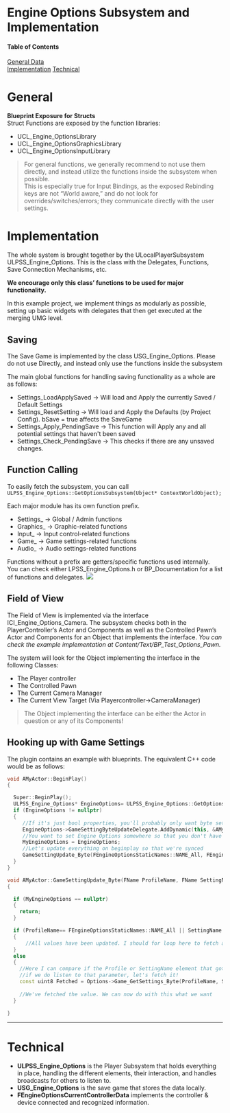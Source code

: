 # Engine Options Subsystem and Implementation

#### Table of Contents  

[General Data](#General)  
[Implementation](#Implementation)
[Technical](#Technical)

# General  

**Blueprint Exposure for Structs**  
Struct Functions are exposed by the function libraries:
- UCL_Engine_OptionsLibrary
- UCL_Engine_OptionsGraphicsLibrary
- UCL_Engine_OptionsInputLibrary  

> For general functions, we generally recommend to not use them directly, and instead utilize the functions inside the subsystem when possible.    
    This is especially true for Input Bindings, as the exposed Rebinding keys are not “World aware,” and do not look for overrides/switches/errors; they communicate directly with the user settings. 

# Implementation 

The whole system is brought together by the ULocalPlayerSubsystem ULPSS_Engine_Options. This is the class with the Delegates, Functions, Save Connection Mechanisms, etc. 

**We encourage only this class’ functions to be used for major functionality.**

In this example project, we implement things as modularly as possible, setting up basic widgets with delegates that then get executed at the merging UMG level. 

## Saving
The Save Game is implemented by the class USG_Engine_Options. Please do not use Directly, and instead only use the functions inside the subsystem

The main global functions for handling saving functionality as a whole are as follows:
- Settings_LoadApplySaved -> Will load and Apply the currently Saved / Default Settings
- Settings_ResetSetting -> Will load and Apply the Defaults (by Project Config). bSave = true affects the SaveGame
- Settings_Apply_PendingSave -> This function will Apply any and all potential settings that haven't been saved
- Settings_Check_PendingSave -> This checks if there are any unsaved changes.

## Function Calling  

To easily fetch the subsystem, you can call `ULPSS_Engine_Options::GetOptionsSubsystem(Ubject* ContextWorldObject);` 

Each major module has its own function prefix. 

- Settings_ -> Global / Admin functions
- Graphics_ -> Graphic-related functions
- Input_    -> Input control-related functions
- Game_     -> Game settings-related functions
- Audio_    -> Audio settings-related functions

Functions without a prefix are getters/specific functions used internally.   
You can check either LPSS_Engine_Options.h or BP_Documentation for a list of functions and delegates.
![](https://user-images.githubusercontent.com/28312571/147325436-f71e257e-237a-4dce-acdf-d33de5c2e940.png)

## Field of View

The Field of View is implemented via the interface ICI_Engine_Options_Camera. The subsystem checks both in the PlayerController’s Actor and Components as well as the Controlled Pawn’s Actor and Components for an Object that implements the interface. _You can check the example implementation at Content/Text/BP_Test_Options_Pawn._

The system will look for the Object implementing the interface in the following Classes:
- The Player controller
- The Controlled Pawn
- The Current Camera Manager
- The Current View Target (Via Playercontroller->CameraManager)

>The Object implementing the interface can be either the Actor in question or any of its Components!  

## Hooking up with Game Settings  

The plugin contains an example with blueprints. The equivalent C++ code would be as follows: 

```cpp
void AMyActor::BeginPlay()
{

  Super::BeginPlay();
  ULPSS_Engine_Options* EngineOptions= ULPSS_Engine_Options::GetOptionsSubsystem(this);
  if (EngineOptions != nullptr)
  {
     //If it's just bool properties, you'll probably only want byte settings. You also have Float and String Settings though :)
     EngineOptions->GameSettingByteUpdateDelegate.AddDynamic(this, &AMyActor::GameSettingUpdate_Byte);
     //You want to set Engine Options somewhere so that you don't have to keep Querying for it :) 
     MyEngineOptions = EngineOptions;
     //Let's update everything on beginplay so that we're synced
     GameSettingUpdate_Byte(FEngineOptionsStaticNames::NAME_All, FEngineOptionsStaticNames::NAME_All);
  }
}

void AMyActor::GameSettingUpdate_Byte(FName ProfileName, FName SettingName)
{

  if (MyEngineOptions == nullptr)
  {
    return;
  }

  if (ProfileName== FEngineOptionsStaticNames::NAME_All || SettingName == FEngineOptionsStaticNames::NAME_All)
  {
      //All values have been updated. I should for loop here to fetch all the values that I would like to fetch  
  }
  else
  {
    //Here I can compare if the Profile or SettingName element that got updated is one that MyActor listens to. for example, you can have a Map or an Array that contains these at the actor level :) 
    //if we do listen to that parameter, let's fetch it! 
    const uint8 Fetched = Options->Game_GetSettings_Byte(ProfileName, SettingName);
   
    //We've fetched the value. We can now do with this what we want
  }

}

```

***

# Technical  

- **ULPSS_Engine_Options** is the Player Subsystem that holds everything in place, handling the different elements, their interaction, and handles broadcasts for others to listen to.
- **USG_Engine_Options** is the save game that stores the data locally.
- **FEngineOptionsCurrentControllerData** implements the controller & device connected and recognized information.
